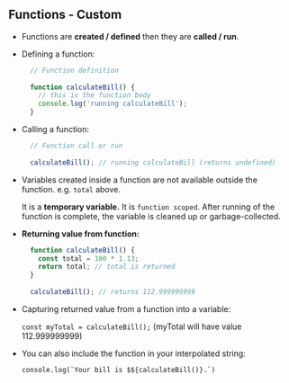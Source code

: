 
## Functions - Custom

-   Functions are **created / defined** then they are **called / run**.
    
-   Defining a function:
    
    ```javascript
      // Function definition
      
      function calculateBill() {
      	// this is the function body
      	console.log('running calculateBill');
      }
    
    ```
    
-   Calling a function:
    
    ```javascript
      // Function call or run
      
      calculateBill(); // running calculateBill (returns undefined)
    
    ```
    
-   Variables created inside a function are not available outside the function. e.g. `total` above.
    
    It is a **temporary variable.** It is `function scoped`. After running of the function is complete, the variable is cleaned up or garbage-collected.
    
-   **Returning value from function:**
    
    ```javascript
      function calculateBill() {
      	const total = 100 * 1.13;
      	return total; // total is returned
      }
      
      calculateBill(); // returns 112.999999999
    
    ```
    
-   Capturing returned value from a function into a variable:
    
    `const myTotal = calculateBill();` (myTotal will have value 112.999999999)
    
-   You can also include the function in your interpolated string:

    ```console.log(`Your bill is $${calculateBill()}.`)```
